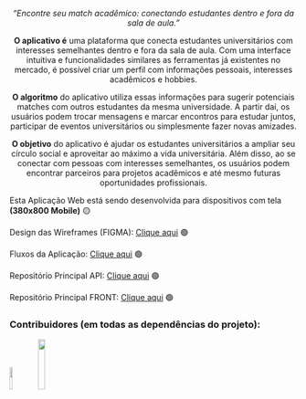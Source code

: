 <div align="center">
  
_“Encontre seu match acadêmico: conectando estudantes dentro e 
fora da sala de aula.”_
  
<strong> O aplicativo é</strong> uma plataforma que conecta estudantes universitários com 
interesses semelhantes dentro e fora da sala de aula. Com uma interface intuitiva e 
funcionalidades similares as ferramentas já existentes no mercado, é possível criar um perfil com informações 
pessoais, interesses acadêmicos e hobbies. 
  
<strong> O algoritmo</strong> do aplicativo utiliza essas informações para sugerir potenciais matches 
com outros estudantes da mesma universidade. A partir daí, os usuários podem trocar 
mensagens e marcar encontros para estudar juntos, participar de eventos 
universitários ou simplesmente fazer novas amizades.
  
<strong> O objetivo</strong> do aplicativo é ajudar os estudantes universitários a ampliar seu círculo 
social e aproveitar ao máximo a vida universitária. Além disso, ao se conectar com 
pessoas com interesses semelhantes, os usuários podem encontrar parceiros para 
projetos acadêmicos e até mesmo futuras oportunidades profissionais. 
  
</div>

Esta Aplicação Web está sendo desenvolvida para dispositivos com tela **(380x800 Mobile)** 🟡

Design das Wireframes (FIGMA): <a href="https://www.figma.com/file/vdgJqeTlBXJYXx35ed9ZYC/Match-App?type=design&node-id=0%3A1&t=2QPbog0MAznD5Xv0-1">Clique aqui</a> 🟢

Fluxos da Aplicação: <a href="https://miro.com/app/board/uXjVMGbhsqo=/?share_link_id=488852523176">Clique aqui</a> 🟢

Repositório Principal API: <a href="https://github.com/Juanpi92/api_uva_match">Clique aqui</a> 🟢

Repositório Principal FRONT: <a href="https://github.com/plfmoura/match-app">Clique aqui</a> 🟢

### Contribuidores (em todas as dependências do projeto): 

<img src="https://contrib.rocks/image?repo=plfmoura/app-match" width="10%" /><img src="https://contrib.rocks/image?repo=Juanpi92/api_match" width="15%"/> 
